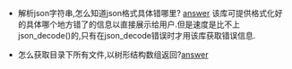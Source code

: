 - 解析json字符串,怎么知道json格式具体错哪里? [answer](https://github.com/Seldaek/jsonlint)
该库可提供格式化好的具体哪个地方错了的信息以直接展示给用户.但是速度是比不上json_decode()的,只有在json_decode错误时才用该库获取错误信息.

- 怎么获取目录下所有文件,以树形结构数组返回?[answer](https://stackoverflow.com/questions/952263/deep-recursive-array-of-directory-structure-in-php)